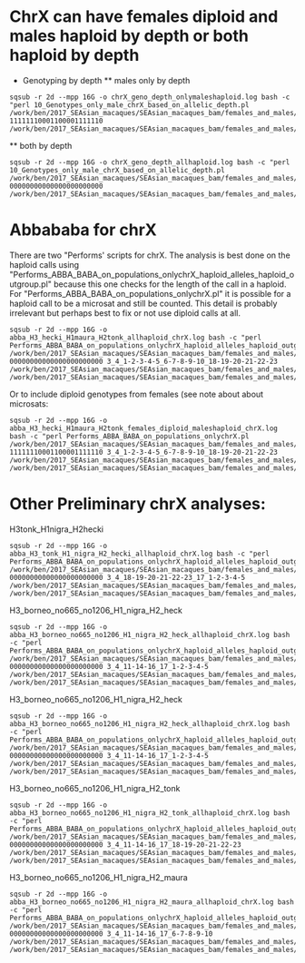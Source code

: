 # ChrX can have females diploid and males haploid by depth or both haploid by depth

* Genotyping by depth
** males only by depth
```
sqsub -r 2d --mpp 16G -o chrX_geno_depth_onlymaleshaploid.log bash -c "perl 10_Genotypes_only_male_chrX_based_on_allelic_depth.pl /work/ben/2017_SEAsian_macaques/SEAsian_macaques_bam/females_and_males/FandM_chrX_BSQR_jointgeno_allsites_filtered.vcf.gz 11111110001100001111110 /work/ben/2017_SEAsian_macaques/SEAsian_macaques_bam/females_and_males/FandM_chrX_BSQR_jointgeno_allsites_filtered_females_and_males_haploid.vcf.gz.tab"
```
** both by depth
```
sqsub -r 2d --mpp 16G -o chrX_geno_depth_allhaploid.log bash -c "perl 10_Genotypes_only_male_chrX_based_on_allelic_depth.pl /work/ben/2017_SEAsian_macaques/SEAsian_macaques_bam/females_and_males/FandM_chrX_BSQR_jointgeno_allsites_filtered.vcf.gz 00000000000000000000000 /work/ben/2017_SEAsian_macaques/SEAsian_macaques_bam/females_and_males/FandM_chrX_BSQR_jointgeno_allsites_filtered_allhaploid.vcf.gz.tab"
```

# Abbababa for chrX

There are two "Performs' scripts for chrX.  The analysis is best done on the haploid calls using "Performs_ABBA_BABA_on_populations_onlychrX_haploid_alleles_haploid_outgroup.pl" because this one checks for the length of the call in a haploid.  For "Performs_ABBA_BABA_on_populations_onlychrX.pl" it is possible for a haploid call to be a microsat and still be counted. This detail is probably irrelevant but perhaps best to fix or not use diploid calls at all.

```
sqsub -r 2d --mpp 16G -o abba_H3_hecki_H1maura_H2tonk_allhaploid_chrX.log bash -c "perl Performs_ABBA_BABA_on_populations_onlychrX_haploid_alleles_haploid_outgroup.pl  /work/ben/2017_SEAsian_macaques/SEAsian_macaques_bam/females_and_males/FandM_chrX_BSQR_jointgeno_allsites_filtered_allhaploid.vcf.gz.tab 00000000000000000000000 3_4_1-2-3-4-5_6-7-8-9-10_18-19-20-21-22-23 /work/ben/2017_SEAsian_macaques/SEAsian_macaques_bam/females_and_males/H3_hecki_H1_maura_H2_tonk_allhaploid_chrX.abbababa /work/ben/2017_SEAsian_macaques/SEAsian_macaques_bam/females_and_males/H3_hecki_H1_maura_H2_tonk_allhaploid_chrX.stats"
```
Or to include diploid genotypes from females (see note about about microsats:

```
sqsub -r 2d --mpp 16G -o abba_H3_hecki_H1maura_H2tonk_females_diploid_maleshaploid_chrX.log bash -c "perl Performs_ABBA_BABA_on_populations_onlychrX.pl /work/ben/2017_SEAsian_macaques/SEAsian_macaques_bam/females_and_males/FandM_chrX_BSQR_jointgeno_allsites_filtered_females_and_males_haploid.vcf.gz.tab 11111110001100001111110 3_4_1-2-3-4-5_6-7-8-9-10_18-19-20-21-22-23 /work/ben/2017_SEAsian_macaques/SEAsian_macaques_bam/females_and_males/H3_hecki_H1_maura_H2_tonk_females_diploid_maleshaploid_chrX.abbababa /work/ben/2017_SEAsian_macaques/SEAsian_macaques_bam/females_and_males/H3_hecki_H1_maura_H2_tonk_females_diploid_maleshaploid_chrX.stats"
```
# Other Preliminary chrX analyses:
H3tonk_H1nigra_H2hecki
```
sqsub -r 2d --mpp 16G -o abba_H3_tonk_H1_nigra_H2_hecki_allhaploid_chrX.log bash -c "perl Performs_ABBA_BABA_on_populations_onlychrX_haploid_alleles_haploid_outgroup.pl  /work/ben/2017_SEAsian_macaques/SEAsian_macaques_bam/females_and_males/FandM_chrX_BSQR_jointgeno_allsites_filtered_allhaploid.vcf.gz.tab 00000000000000000000000 3_4_18-19-20-21-22-23_17_1-2-3-4-5 /work/ben/2017_SEAsian_macaques/SEAsian_macaques_bam/females_and_males/H3_tonk_H1_nigra_H2_hecki_allhaploid_chrX.abbababa /work/ben/2017_SEAsian_macaques/SEAsian_macaques_bam/females_and_males/H3_tonk_H1_nigra_H2_hecki_allhaploid_chrX.stats"
```
H3_borneo_no665_no1206_H1_nigra_H2_heck
```
sqsub -r 2d --mpp 16G -o abba_H3_borneo_no665_no1206_H1_nigra_H2_heck_allhaploid_chrX.log bash -c "perl Performs_ABBA_BABA_on_populations_onlychrX_haploid_alleles_haploid_outgroup.pl  /work/ben/2017_SEAsian_macaques/SEAsian_macaques_bam/females_and_males/FandM_chrX_BSQR_jointgeno_allsites_filtered_allhaploid.vcf.gz.tab 00000000000000000000000 3_4_11-14-16_17_1-2-3-4-5 /work/ben/2017_SEAsian_macaques/SEAsian_macaques_bam/females_and_males/H3_borneo_no665_no1206_H1_nigra_H2_heck_allhaploid_chrX.abbababa /work/ben/2017_SEAsian_macaques/SEAsian_macaques_bam/females_and_males/H3_borneo_no665_no1206_H1_nigra_H2_heck_allhaploid_chrX.stats"
```

H3_borneo_no665_no1206_H1_nigra_H2_heck
```
sqsub -r 2d --mpp 16G -o abba_H3_borneo_no665_no1206_H1_nigra_H2_heck_allhaploid_chrX.log bash -c "perl Performs_ABBA_BABA_on_populations_onlychrX_haploid_alleles_haploid_outgroup.pl  /work/ben/2017_SEAsian_macaques/SEAsian_macaques_bam/females_and_males/FandM_chrX_BSQR_jointgeno_allsites_filtered_allhaploid.vcf.gz.tab 00000000000000000000000 3_4_11-14-16_17_1-2-3-4-5 /work/ben/2017_SEAsian_macaques/SEAsian_macaques_bam/females_and_males/H3_borneo_no665_no1206_H1_nigra_H2_heck_allhaploid_chrX.abbababa /work/ben/2017_SEAsian_macaques/SEAsian_macaques_bam/females_and_males/H3_borneo_no665_no1206_H1_nigra_H2_heck_allhaploid_chrX.stats"
```
H3_borneo_no665_no1206_H1_nigra_H2_tonk
```
sqsub -r 2d --mpp 16G -o abba_H3_borneo_no665_no1206_H1_nigra_H2_tonk_allhaploid_chrX.log bash -c "perl Performs_ABBA_BABA_on_populations_onlychrX_haploid_alleles_haploid_outgroup.pl  /work/ben/2017_SEAsian_macaques/SEAsian_macaques_bam/females_and_males/FandM_chrX_BSQR_jointgeno_allsites_filtered_allhaploid.vcf.gz.tab 00000000000000000000000 3_4_11-14-16_17_18-19-20-21-22-23 /work/ben/2017_SEAsian_macaques/SEAsian_macaques_bam/females_and_males/H3_borneo_no665_no1206_H1_nigra_H2_tonk_allhaploid_chrX.abbababa /work/ben/2017_SEAsian_macaques/SEAsian_macaques_bam/females_and_males/H3_borneo_no665_no1206_H1_nigra_H2_tonk_allhaploid_chrX.stats"
```
H3_borneo_no665_no1206_H1_nigra_H2_maura
```
sqsub -r 2d --mpp 16G -o abba_H3_borneo_no665_no1206_H1_nigra_H2_maura_allhaploid_chrX.log bash -c "perl Performs_ABBA_BABA_on_populations_onlychrX_haploid_alleles_haploid_outgroup.pl  /work/ben/2017_SEAsian_macaques/SEAsian_macaques_bam/females_and_males/FandM_chrX_BSQR_jointgeno_allsites_filtered_allhaploid.vcf.gz.tab 00000000000000000000000 3_4_11-14-16_17_6-7-8-9-10 /work/ben/2017_SEAsian_macaques/SEAsian_macaques_bam/females_and_males/H3_borneo_no665_no1206_H1_nigra_H2_maura_allhaploid_chrX.abbababa /work/ben/2017_SEAsian_macaques/SEAsian_macaques_bam/females_and_males/H3_borneo_no665_no1206_H1_nigra_H2_maura_allhaploid_chrX.stats"
```

